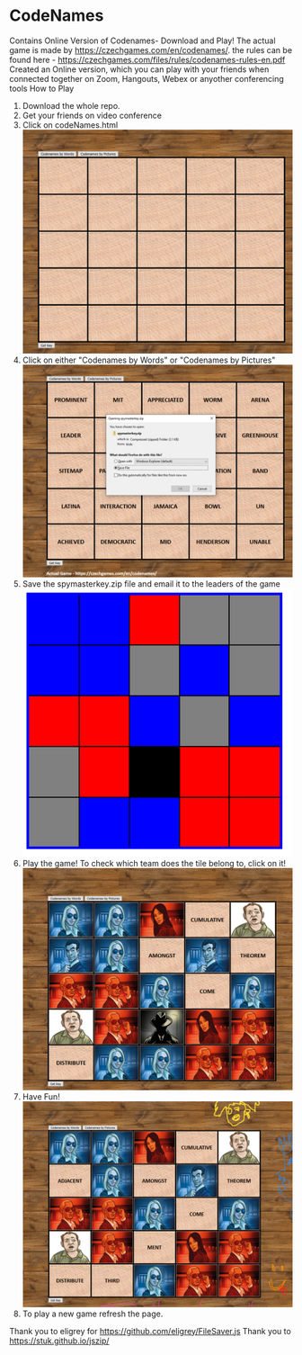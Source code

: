 # CodeNames
Contains Online Version of Codenames- Download and Play!
The actual game is made by https://czechgames.com/en/codenames/. the rules can be found here - https://czechgames.com/files/rules/codenames-rules-en.pdf
Created an Online version, which you can play with your friends when connected together on Zoom, Hangouts, Webex or anyother conferencing tools
How to Play
1) Download the whole repo.
2) Get your friends on video conference 
3) Click on codeNames.html
![Image of New Game](https://github.com/timonpumba/-CodeNames/blob/master/steps/NewGameLoaded.PNG)
4) Click on either "Codenames by Words" or "Codenames by Pictures"
![Image of Spykey](https://github.com/timonpumba/-CodeNames/blob/master/steps/Spymasterkey.PNG)
5) Save the spymasterkey.zip file and email it to the leaders of the game
![Image of key](https://github.com/timonpumba/-CodeNames/blob/master/steps/ActualKey.PNG)
6) Play the game! To check which team does the tile belong to, click on it!
![Image of Gameinprogress](https://github.com/timonpumba/-CodeNames/blob/master/steps/GameInProgress.PNG)
7) Have Fun! 
![Image of Scribble](https://github.com/timonpumba/-CodeNames/blob/master/steps/PlayWithFriends.PNG)
8) To play a new game refresh the page.


Thank you to eligrey for https://github.com/eligrey/FileSaver.js
Thank you to https://stuk.github.io/jszip/